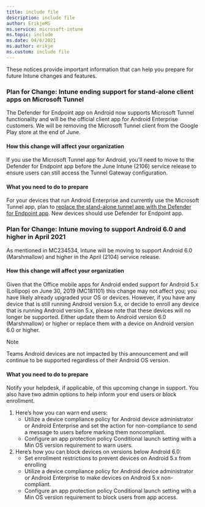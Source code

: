 ```yaml
---
title: include file
description: include file
author: ErikjeMS  
ms.service: microsoft-intune
ms.topic: include
ms.date: 04/6/2021
ms.author: erikje
ms.custom: include file
---
```


These notices provide important information that can help you prepare for future Intune changes and features.

### Plan for Change: Intune ending support for stand-alone client apps on Microsoft Tunnel<!-- 9370486   -->

The Defender for Endpoint app on Android now supports Microsoft Tunnel functionality and will be the official client app for Android Enterprise customers. We will be removing the Microsoft Tunnel client from the Google Play store at the end of June.

#### How this change will affect your organization

If you use the Microsoft Tunnel app for Android, you'll need to move to the Defender for Endpoint app before the June Intune (2106) service release to ensure users can still access the Tunnel Gateway configuration.

#### What you need to do to prepare

For your devices that run Android Enterprise and currently use the Microsoft Tunnel app, plan to [replace the stand-alone tunnel app with the Defender for Endpoint app](../protect/microsoft-tunnel-migrate-app.md). New devices should use Defender for Endpoint app.

### Plan for Change: Intune moving to support Android 6.0 and higher in April 2021

As mentioned in MC234534, Intune will be moving to support Android 6.0 (Marshmallow) and higher in the April (2104) service release.

#### How this change will affect your organization

Given that the Office mobile apps for Android ended support for Android 5.x (Lollipop) on June 30, 2019 (MC181101) this change may not affect you; you have likely already upgraded your OS or devices. However, if you have any device that is still running Android version 5.x, or decide to enroll any device that is running Android version 5.x, please note that these devices will no longer be supported. Either update them to Android version 6.0 (Marshmallow) or higher or replace them with a device on Android version 6.0 or higher.

> [!NOTE]
> Teams Android devices are not impacted by this announcement and will continue to be supported regardless of their Android OS version.

#### What you need to do to prepare

Notify your helpdesk, if applicable, of this upcoming change in support. You also have two admin options to help inform your end users or block enrollment.

1. Here’s how you can warn end users:
    - Utilize a device compliance policy for Android device administrator or Android Enterprise and set the action for non-compliance to send a message to users before marking them noncompliant.
    - Configure an app protection policy Conditional launch setting with a Min OS version requirement to warn users.
2. Here’s how you can block devices on versions below Android 6.0:
    - Set enrollment restrictions to prevent devices on Android 5.x from enrolling
    - Utilize a device compliance policy for Android device administrator or Android Enterprise to make devices on Android 5.x non-compliant.
    - Configure an app protection policy Conditional launch setting with a Min OS version requirement to block users from app access.
